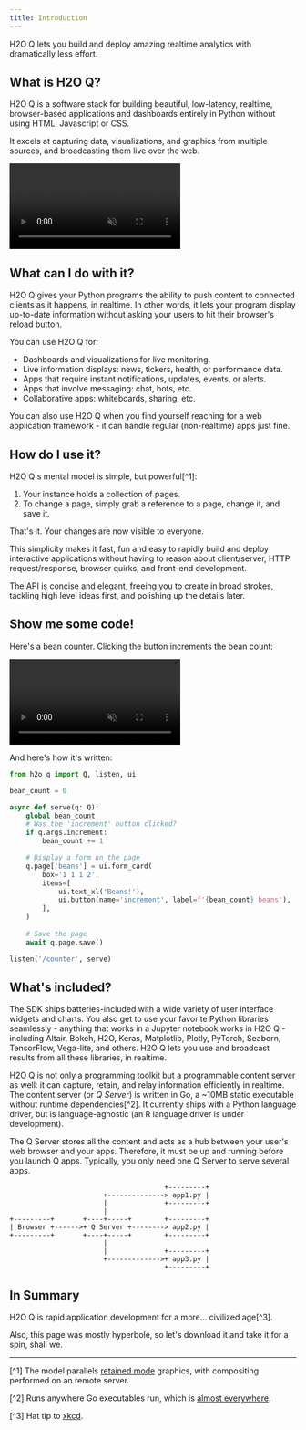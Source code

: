 ```yaml
---
title: Introduction
---
```


H2O Q lets you build and deploy amazing realtime analytics with dramatically less effort.

## What is H2O Q?

H2O Q is a software stack for building beautiful, low-latency, realtime, browser-based applications and dashboards entirely in Python without using HTML, Javascript or CSS.

It excels at capturing data, visualizations, and graphics from multiple sources, and broadcasting them live over the web.

<video autoplay='autoplay' loop='loop' muted='muted'><source src={require('./assets/getting-started__dashboard.mp4').default} type='video/mp4'/></video>

## What can I do with it?

H2O Q gives your Python programs the ability to push content to connected clients as it happens, in realtime. In other words, it lets your program display up-to-date information without asking your users to hit their browser's reload button.

You can use H2O Q for:
- Dashboards and visualizations for live monitoring.
- Live information displays: news, tickers, health, or performance data.
- Apps that require instant notifications, updates, events, or alerts.
- Apps that involve messaging: chat, bots, etc.
- Collaborative apps: whiteboards, sharing, etc.

You can also use H2O Q when you find yourself reaching for a web application framework - it can handle regular (non-realtime) apps just fine.

## How do I use it?

H2O Q's mental model is simple, but powerful[^1]: 
1. Your instance holds a collection of pages.
2. To change a page, simply grab a reference to a page, change it, and save it. 

That's it. Your changes are now visible to everyone.

This simplicity makes it fast, fun and easy to rapidly build and deploy interactive applications without having to reason about client/server, HTTP request/response, browser quirks, and front-end development. 

The API is concise and elegant, freeing you to create in broad strokes, tackling high level ideas first, and polishing up the details later.

## Show me some code!

Here's a bean counter. Clicking the button increments the bean count:

<video autoplay='autoplay' loop='loop' muted='muted'><source src={require('./assets/getting-started__beans.mp4').default} type='video/mp4'/></video>

And here's how it's written:

```py {8-9,16}
from h2o_q import Q, listen, ui

bean_count = 0

async def serve(q: Q):
    global bean_count
    # Was the 'increment' button clicked?
    if q.args.increment:
        bean_count += 1

    # Display a form on the page
    q.page['beans'] = ui.form_card(
        box='1 1 1 2',
        items=[
            ui.text_xl('Beans!'),
            ui.button(name='increment', label=f'{bean_count} beans'),
        ],
    )
    
    # Save the page
    await q.page.save()

listen('/counter', serve)
```

## What's included?

The SDK ships batteries-included with a wide variety of user interface widgets and charts. You also get to use your favorite Python libraries seamlessly - anything that works in a Jupyter notebook works in H2O Q - including Altair, Bokeh, H2O, Keras, Matplotlib, Plotly, PyTorch, Seaborn, TensorFlow, Vega-lite, and others. H2O Q lets you use and broadcast results from all these libraries, in realtime.

H2O Q is not only a programming toolkit but a programmable content server  as well: it can capture, retain, and relay information efficiently in realtime. The content server (or *Q Server*) is written in Go, a ~10MB static executable without runtime dependencies[^2]. It currently ships with a Python language driver, but is language-agnostic (an R language driver is under development).

The Q Server stores all the content and acts as a hub between your user's web browser and your apps. Therefore, it must be up and running before you launch Q apps. Typically, you only need one Q Server to serve several apps.

``` 
                                      +---------+
                       +--------------> app1.py |
                       |              +---------+
                       |
+---------+       +----+-----+        +---------+
| Browser +------>+ Q Server +--------> app2.py |
+---------+       +----+-----+        +---------+
                       |
                       |              +---------+
                       +------------->+ app3.py |
                                      +---------+

```




## In Summary

H2O Q is rapid application development for a more... civilized age[^3].

Also, this page was mostly hyperbole, so let's download it and take it for a spin, shall we.

---

[^1] The model parallels [retained mode](https://en.wikipedia.org/wiki/Retained_mode) graphics, with compositing performed on an remote server.

[^2] Runs anywhere Go executables run, which is [almost everywhere](https://gist.github.com/asukakenji/f15ba7e588ac42795f421b48b8aede63).

[^3] Hat tip to [xkcd](https://xkcd.com/297/).

